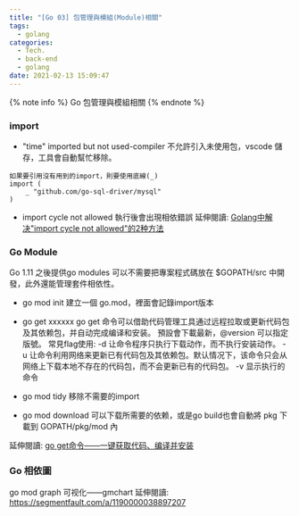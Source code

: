 ```yaml
---
title: "[Go 03] 包管理與模組(Module)相關"
tags:
  - golang
categories:
  - Tech.
  - back-end
  - golang
date: 2021-02-13 15:09:47
---
```


{% note info %} Go 包管理與模組相關 {% endnote %}



<!--more-->


### import


- "time" imported but not used-compiler
不允許引入未使用包，vscode 儲存，工具會自動幫忙移除。
```
如果要引用沒有用到的import，則要使用底線(_)
import (
    _ "github.com/go-sql-driver/mysql"
)
```
- import cycle not allowed
執行後會出現相依錯誤
	延伸閱讀: [Golang中解决"import cycle not allowed"的2种方法](https://studygolang.com/articles/14152)

### Go Module
Go 1.11 之後提供go modules 可以不需要把專案程式碼放在 $GOPATH/src 中開發，此外還能管理套件相依性。

- go mod init
建立一個 go.mod，裡面會記錄import版本
- go get xxxxxx
go get 命令可以借助代码管理工具通过远程拉取或更新代码包及其依赖包，并自动完成编译和安装。
 預設會下載最新，@version 可以指定版號。
 常見flag使用: 
	-d	让命令程序只执行下载动作，而不执行安装动作。
	-u	让命令利用网络来更新已有代码包及其依赖包。默认情况下，该命令只会从网络上下载本地不存在的代码包，而不会更新已有的代码包。
	-v 显示执行的命令

- go mod tidy
移除不需要的import
- go mod download
可以下载所需要的依赖，或是go build也會自動將 pkg 下載到 GOPATH/pkg/mod 內


延伸閱讀: [go get命令——一键获取代码、编译并安装](http://c.biancheng.net/view/123.html)

### Go 相依圖
go mod graph 可视化——gmchart
延伸閱讀: https://segmentfault.com/a/1190000038897207